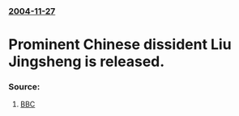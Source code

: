 ### [2004-11-27](/news/2004/11/27/index.md)

#  Prominent Chinese dissident Liu Jingsheng is released. 




### Source:

1. [BBC](http://news.bbc.co.uk/2/hi/asia-pacific/4048789.stm)
